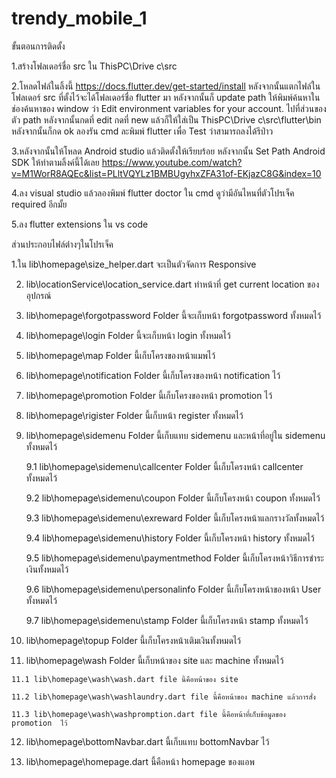 # trendy_mobile_1

ขั้นตอนการติดตั้ง


  1.สร้างโฟลเดอร์ชื่อ src ใน ThisPC\Drive c\src
  
  2.โหลดไฟล์ในลิ้งนี้ https://docs.flutter.dev/get-started/install หลังจากนั้นแตกไฟล์ในโฟลเดอร์ src ที่ตั้งไว้จะได้โฟลเดอร์ชื่อ flutter มา
    หลังจากนั้นก็ update path ให้พิมพ์ค้นหาในช่องค้นหาของ window ว่า  Edit environment variables for your account. ไปที่ส่วนของตัว path หลังจากนั้นกดที่ edit กดที่ new แล้วก็ให้ใส่เป็น           ThisPC\Drive c\src\flutter\bin หลังจากนั้นก็กด ok ลองรัน cmd ละพิมพ์ flutter เพื่อ Test ว่าสามารถลงได้รึป่าว
    
  3.หลังจากนั้นให้โหลด Android studio แล้วติดตั้งให้เรียบร้อย
    หลังจากนั้น Set Path Android SDK ให้ทำตามลิ้งค์นี้ได้เลย https://www.youtube.com/watch?v=M1WorR8AQEc&list=PLltVQYLz1BMBUgyhxZFA31of-EKjazC8G&index=10
    
  4.ลง visual studio แล้วลองพิมพ์ flutter doctor ใน cmd ดูว่ามีอันไหนที่ตัวโปรเจ็ค required อีกมั้ย
  
  5.ลง flutter extensions ใน vs code 


ส่วนประกอบไฟล์ต่่างๆในโปรเจ็ค



  1.ใน lib\homepage\size_helper.dart จะเป็นตัวจัดการ Responsive 
  
  2. lib\locationService\location_service.dart ทำหน้าที่ get current location ของอุปกรณ์
  
  3. lib\homepage\forgotpassword Folder นี้จะเก็บหน้า forgotpassword ทั้งหมดไว้
  
  4. lib\homepage\login Folder นี้จะเก็บหน้า login ทั้งหมดไว้
  
  5. lib\homepage\map Folder นี้เก็บโครงของหน้าแมพไว้
  
  6. lib\homepage\notification Folder นี้เก็บโครงของหน้า notification ไว้
  
  7. lib\homepage\promotion Folder นี้เก็บโครงของหน้า promotion ไว้
  
  8. lib\homepage\rigister Folder นี้เก็บหน้า register ทั้งหมดไว้
  
  9. lib\homepage\sidemenu Folder นี้เก็บแทบ sidemenu และหน้าที่อยู่ใน sidemenu ทั้งหมดไว้
  
     9.1 lib\homepage\sidemenu\callcenter Folder นี้เก็บโครงหน้า callcenter ทั้งหมดไว้
     
     9.2 lib\homepage\sidemenu\coupon Folder นี้เก็บโครงหน้า coupon ทั้งหมดไว้
     
     9.3 lib\homepage\sidemenu\exreward Folder นี้เก็บโครงหน้าแลกรางวัลทั้งหมดไว้
     
     9.4 lib\homepage\sidemenu\history Folder นี้เก็บโครงหน้า history ทั้งหมดไว้
     
     9.5 lib\homepage\sidemenu\paymentmethod Folder นี้เก็บโครงหน้าวิธีการชำระเงินทั้งหมดไว้
     
     9.6 lib\homepage\sidemenu\personalinfo Folder นี้เก็บโครงหน้าของหน้า User ทั้งหมดไว้
     
     9.7 lib\homepage\sidemenu\stamp Folder นี้เก็บโครงหน้า stamp ทั้งหมดไว้ 
     
  10. lib\homepage\topup Folder นี้เก็บโครงหน้าเติมเงินทั้งหมดไว้
  
  11. lib\homepage\wash Folder นี้เก็บหน้าของ site และ machine ทั้งหมดไว้
  
    11.1 lib\homepage\wash\wash.dart file นี้คือหน้าของ site  
    
    11.2 lib\homepage\wash\washlaundry.dart file นี้คือหน้าของ machine แล้วการสั่ง
    
    11.3 lib\homepage\wash\washpromption.dart file นี้คือหน้าที่เก็บข้อมูลของ promotion  ไว้
    
  12. lib\homepage\bottomNavbar.dart นี้เก็บแทบ bottomNavbar ไว้
  
  13. lib\homepage\homepage.dart นี้คือหน้า homepage ของแอพ
